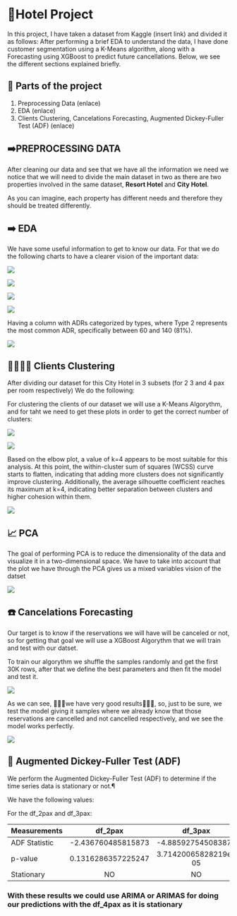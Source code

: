 # 🏢Hotel Project

In this project, I have taken a dataset from Kaggle (insert link) and divided it as follows:
After performing a brief EDA to understand the data, I have done customer segmentation using a K-Means algorithm, along with a Forecasting using XGBoost to predict future cancellations.
Below, we see the different sections explained briefly.

## 🤔 Parts of the project

1. Preprocessing Data (enlace)
2. EDA (enlace)
3. Clients Clustering, Cancelations Forecasting,  Augmented Dickey-Fuller Test (ADF) (enlace)

## ➡️PREPROCESSING DATA
After cleaning our data and see that we have all the information we need we notice that we will need to divide the main dataset in two as there are two properties involved in the same dataset, **Resort Hotel** and **City Hotel**.

As you can imagine, each property has different needs and therefore they should be treated differently.

## ➡️ EDA 
We have some useful information to get to know our data. For that we do the following charts to have a clearer vision of the important data:

![](pics/pic5.jpg)

![](pics/pic6.jpg)

![](pics/pic7.jpg)

![](pics/pic8.jpg)

Having a column with ADRs categorized by types, where Type 2 represents the most common ADR, specifically between 60 and 140 (81%).

![](pics/pic9.jpg)

## 👨‍👩‍👦‍👦 Clients Clustering

After dividing our dataset for this City Hotel in 3 subsets (for 2 3 and 4 pax per room respectively) We do the following:

For clustering the clients of our dataset we will use a K-Means Algorythm, and for taht we need to get these plots in order to get the correct number of clusters:

![](pics/pic11.jpg)

![](pics/pic12.jpg)

Based on the elbow plot, a value of k=4 appears to be most suitable for this analysis. At this point, the within-cluster sum of squares (WCSS) curve starts to flatten, indicating that adding more clusters does not significantly improve clustering. Additionally, the average silhouette coefficient reaches its maximum at k=4, indicating better separation between clusters and higher cohesion within them.

![](pics/pic14.jpg)

## 📈  PCA 

The goal of performing PCA is to reduce the dimensionality of the data and visualize it in a two-dimensional space. We have to take into account that the plot we have through the PCA gives us a mixed variables vision of the datset

![](pics/pic13.jpg)

## ☎️ Cancelations Forecasting

Our target is to know if the reservations we will have will be canceled or not, so for getting that goal we will use a XGBoost Algorythm that we will train and test with our datset.

To train our algorythm we shuffle the samples randomly and get the first 30K rows, after that we define the best parameters and then fit the model and test it.

![](pics/pic15.jpg)

As we can see, 🎉🎉🎉we have very good results🎉🎉🎉, so, just to be sure, we test the model giving it samples where we already know that those reservations are cancelled and not cancelled respectively, and we see the model works perfectly.

![](pics/pic16.jpg)
## 💉 Augmented Dickey-Fuller Test (ADF)
We perform the Augmented Dickey-Fuller Test (ADF) to determine if the time series data is stationary or not.¶

We have the following values:

For the df_2pax and df_3pax:

| Measurements  | df_2pax | df_3pax | df_4pax |
| ------------- |:-------------:|:-------------:|:-------------:|
| ADF Statistic      | -2.436760485815873    |-4.885927545083877    |-18.566594717638065    
| p-value      | 0.1316286357225247     |3.71420065828219e-05     |2.0846880228308853e-30    
| Stationary     | NO     |NO    |YES 

### With these results we could use ARIMA or ARIMAS for doing our predictions with the df_4pax as it is stationary 
